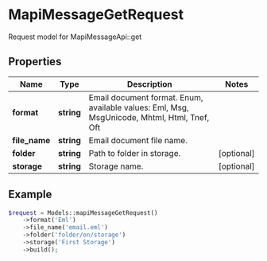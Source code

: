 # MapiMessageGetRequest

Request model for MapiMessageApi::get

## Properties

Name | Type | Description | Notes
---- | ---- | ----------- | -----
**format** | **string**| Email document format. Enum, available values: Eml, Msg, MsgUnicode, Mhtml, Html, Tnef, Oft |
**file_name** | **string**| Email document file name. |
**folder** | **string**| Path to folder in storage. | [optional]
**storage** | **string**| Storage name. | [optional]

## Example
```php
$request = Models::mapiMessageGetRequest()
    ->format('Eml')
    ->file_name('email.eml')
    ->folder('folder/on/storage')
    ->storage('First Storage')
    ->build();
```

